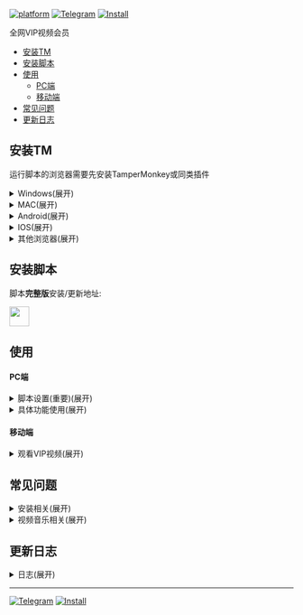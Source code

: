 [![platform](https://img.shields.io/badge/Platform-Windows%20%7C%20Mac%20%7C%20Android%20%7C%20IOS-red.svg)](https://github.com/Zheng8907/Web-script/blob/main/CK.user.js) [![Telegram](https://img.shields.io/badge/Telegram-issues-blue?logo=telegram)](https://t.me/+sGo6ZZvy54wzYTll) [![Install](https://img.shields.io/badge/安装-005200)](https://github.com/Zheng8907/Web-script/blob/main/CK.user.js)


全网VIP视频会员

- [安装TM](#安装tm)
- [安装脚本](#安装脚本)
- [使用](#使用)
    - [PC端](#pc端)
    - [移动端](#移动端)
- [常见问题](#常见问题)
- [更新日志](#更新日志)

## 安装TM

运行脚本的浏览器需要先安装TamperMonkey或同类插件

<details><summary>Windows(展开)</summary>
<p>

[Google Chrome](https://chrome.google.com/webstore/detail/tampermonkey/dhdgffkkebhmkfjojejmpbldmpobfkfo?hl=zh-CN) (需要科学上网)

[火狐 FireFox](https://addons.mozilla.org/zh-CN/firefox/addon/tampermonkey)

[微软 EDGE](https://microsoftedge.microsoft.com/addons/detail/iikmkjmpaadaobahmlepeloendndfphd?hl=zh-CN)
</p>
</details>
<details><summary>MAC(展开)</summary>
<p>

[MAC Safari](https://apps.apple.com/cn/app/tampermonkey/id1482490089)
</p>
</details>

<details><summary>Android(展开)</summary>
<p>

X浏览器和VIA浏览器自带插件，无需安装。

[Kiwi浏览器](https://chrome.google.com/webstore/detail/tampermonkey/dhdgffkkebhmkfjojejmpbldmpobfkfo?hl=zh-CN) (需要科学上网)

</p>
</details>

<details><summary>IOS(展开)</summary>
<p>

在 IOS 应用商店中搜索并安装 “拦截100” 或者 “stay”，不要用“UserScripts”。
</p>
</details>

<details><summary>其他浏览器(展开)</summary>
<p>

其他浏览器可在官方扩展市场搜索: “Tampermonkey”、“篡改猴”、“油猴”、“暴力猴”等脚本插件进行安装。

</p>
</details>

## 安装脚本
   
脚本**完整版**安装/更新地址: 

<a href="https://github.com/Zheng8907/Web-script/blob/main/CK.user.js" rel="nofollow"><img src="https://img.shields.io/badge/更新到 V6.7.0 版本-005200" height=35px /></a>


## 使用

#### PC端

<details><summary>脚本设置(重要)(展开)</summary>
<p>

![脚本设置](https://gitlab.com/lanhaha/lanrenjiaoben/-/raw/main/img/jbsetup.jpg)

    浏览器打开任意脚本可加载的网站，例如优酷、知乎、b站等，
    在右上角Tampermonkey中打开脚本设置。
    点击开关右侧 ">" 按钮可进入子设置。

</p>
</details>

<details><summary>具体功能使用(展开)</summary>
<p>

一，视频解析

![解析图标](https://gitlab.com/lanhaha/lanrenjiaoben/-/raw/main/img/zhanwai.jpg)

    站内解析:
    1. 脚本“设置”-“解析设置”-“站外解析”调整为关闭状态
    2. 浏览任意单个视频，鼠标移动到左侧红色VIP图标上，弹出的窗口选择合适的线路点击即可在网页内播放。
   
    站外解析:
    3. 脚本“设置”-“解析设置”-“站外解析”调整为开启状态
    4. 浏览任意单个视频，鼠标移动到左侧红色VIP图标上，弹出的窗口选择合适的线路点击即可打开新页面播放。
   
    自定义线路:
    5. 脚本“设置”-“解析设置”-“解析线路”
    6. 编辑线路内容，每线路一行，线路名称和线路地址用半角逗号隔开。

二，视频下载

![抖音下载](https://gitlab.com/lanhaha/lanrenjiaoben/-/raw/main/img/douyin.jpg)

    1. 在douyin.com/kuaishou.com/xigua.com/bilibili.com任意视频播放窗口的下方播放工具条找到下载按钮
    2. 选择对应的下载方式点击就可以下载
    3. 注意: 直接下载方式，越长的视频需要等待的时间越长。
    4. 注意: bilibili屏蔽了网页方式直接下载，这里可以安装IDM(Internet Download Manager)，在点击下载的同时唤醒IDM进行下载就能成功。

三，Youtube下载

    1. 鼠标移动到youtube.com任意视频播放窗口左侧红色VIP图标
    2. 选择对应的下载线路点击
    3. 在弹出的页面中点击下载。

四，知乎增强

    在脚本设置中开关相关功能。

五，购物助手

    1. 筛选仅显示淘宝: 在淘宝商品搜索页面，默认只有仅显示天猫，没有仅显示淘宝。脚本新增仅显示淘宝功能，勾选即可方便筛选商品。
    2. 显示隐藏优惠券: 淘宝、天猫、京东等商品页面立即购买上方显示隐藏优惠券。

六，音乐下载

    网易云音乐
    1. 点击任意一个音乐单曲(非歌单)
    2. 点击左侧VIP图标
    3. 在弹出的窗口中点下载。

    腾讯音乐
    1. 点击任意一个音乐单曲，点击播放
    2. 在播放页面点击左侧VIP图标
    3. 在弹出的窗口中点下载。
    
    酷狗/酷我音乐
    1. 点击任意一个音乐单曲，点击播放
    2. 在播放页面下方的进度条上找到下载按钮，点击下载。
  
    喜马拉雅
    单独下载:
    1. 点击任意一个音乐单曲，点击播放
    2. 在播放页面下方的进度条上找到下载按钮，点击下载。
    批量下载:
    1. 在音乐集的音乐列表左侧勾选需要下载的音乐
    2. 点击音乐集音乐列表右上方批量下载。
</p>
</details>

#### 移动端

<details><summary>观看VIP视频(展开)</summary>
<p>

![移动vip](https://gitlab.com/lanhaha/lanrenjiaoben/-/raw/main/img/mobile.jpg)

    浏览任意单个视频，鼠标点击左侧红色VIP图标，在弹出的窗口选择合适的线路点击即可在网页内播放。
</p>
</details>

## 常见问题

<details><summary>安装相关(展开)</summary>
<p>

1. 不显示VIP图标怎么排查？<br>
* 脚本只支持浏览器，不支持客户端，且只会在能起作用的页面显示。例如zhihu.com
* 点击浏览器右上角的Tampermonkey插件图标，查看是否为已启用状态。
* 点击浏览器右上角的Tampermonkey插件图标，在管理面板里关闭其他脚本，按F5刷新网页试试。
* 如果是360安全浏览器要切换到极速模式，另外不建议使用国产浏览器。
* 点击浏览器右上角的Tampermonkey插件图标，打开脚本的设置，查看图标设置是否正常，根据需要调整图标的位置并保存。
* 以上都没有解决，可以在浏览器右上角点击Tampermonkey，进入“管理面板”，在右上角“已安装脚本”页面删除所有脚本，进入右上角“设置”和“实用工具”中间的“回收站”，删除所有脚本，再重新安装最新版[懒人工具箱](https://gitlab.com/lanhaha/lanrenjiaoben/-/raw/main/jx.user.js)，基本可以解决。

2. 显示多个VIP图标怎么办？
可能是你同时安装了多个版本的脚本，造成每个脚本生成了一个VIP图标。关闭其他版本，只保留最新版[懒人工具箱](https://gitlab.com/lanhaha/lanrenjiaoben/-/raw/main/jx.user.js)即可解决。

3. safari浏览器怎么使用脚本？<br>
safari可以使用Tampermonkey，但是因为浏览器内核不一样，使用中可能会有问题。

4. 为什么我的浏览器点击安装脚本会下载一个文件，打开会提示编译错误？<br>
安装脚本前应该先安装Tampermonkey，点击安装脚本会自动安装到Tampermonkey里，如果已经安装Tampermonkey还出现这样的情况，重启试试，或者通过手动安装的方式安装。

5. 为什么已经卸载了脚本还会在视频网站左侧显示图标?<br>
检查该浏览器是否安装了暴力猴，Greasemonkey，AdGuard或者其他同类插件，可能是这些插件里也安装了脚本，删除这些插件里的脚本试试。

6. 电视上能不能用?<br>
一般情况不可以，有能力的可以自行研究。

7. 脚本弹出更新提示怎么办？<br>
脚本在发现新版本后会自动弹出更新提示。点击“忽略”则当天不会再有提示；点击“查看更新”并更新到[最新版](https://gitlab.com/lanhaha/lanrenjiaoben/-/raw/main/jx.user.js)的脚本则不会再有提示。 [点击更新](https://gitlab.com/lanhaha/lanrenjiaoben/-/raw/main/jx.user.js)

</p>
</details>

<details><summary>视频音乐相关(展开)</summary>
<p>

* 脚本没反应怎么排查？<br>
  按以下顺序排查：
1. 浏览器右上角的油猴插件里的脚本设置是否正常显示？<br>
如果不能正常显示，则脚本安装或加载有问题。删除脚本重新安装试试。如果还不行，欢迎反馈。
2. VIP图标是否显示？<br>
如果不显示，则可能是其他插件或者脚本冲突。关闭其他脚本并刷新页面试试，或者换一个浏览器试试。如果还不行，则可能是脚本问题，欢迎反馈。
3. 鼠标移动到VIP图标，是否弹出线路窗口？<br>
脚本在单独视频页面才会有弹出窗口，在视频列表页面则不会弹出。如果在单独视频页面也不弹出窗口，则为脚本问题，欢迎反馈。
4. 点击窗口线路，视频是否有反应？<br>
如果原视频被替换，则脚本正常。否则为不正常，欢迎反馈。同时也可以依次点击浏览器右上角“Tampermonkey”-“懒人工具箱”-“设置”-“视频解析”右边的“>”，打开“站外解析”并关闭窗口，使用站外解析来解决。
5. 点击窗口线路，视频是否显示解析失败？<br>
如果显示解析失败等提示，则为线路或者网络问题，到这一步已经排除脚本问题，继续下一步。
6. 同一个视频，点击窗口中其他线路，视频是否显示解析失败？<br>
如果所有线路均显示解析失败，可能是视频解析问题，一般较新的视频会出现这种情况，过几天等线路同步了再解析即可。
7. 换一个其他较旧视频，并尝试点击窗口中多个线路，是否都显示解析失败？<br>
如果全部解析失败，则基本可以判断是网络问题，解析线路不带cdn，要靠你的网络硬实力。换个ip或者使用vpn试试，应该能解决。
8. 换其他视频网站，选择多个视频，尝试点击多个窗口线路，是否都显示解析失败？<br>
这个操作用来判断线路是否在某个视频网站上解析失败。

* 为什么以前用的好好的现在不能用了？<br>
一般晚上用的人较多，线路会比较拥挤。另外如果大量重复点击解析，可能会被线路认为是恶意行为，造成IP被解析线路屏蔽，换其他线路或者换个IP试试，也可以用vpn试试。另外目前脚本支持自定义线路，个人有好的线路可自行添加。

* 视频解析怎么看蓝光4K？<br>
视频解析的清晰度是各线路自己设置的，看不了蓝光4K。

* 为什么手机看视频会有广告？<br>
脚本已经把手机端带广告的线路屏蔽了，但是有可能之前没广告的线路，后来又添加了广告，脚本会定期更换这部分线路。

* 为什么B站视频下载打不开？<br>
脚本获取视频链接正常，但是B站屏蔽了浏览器直接下载视频，可以安装IDM(Internet Download Manager)，在点击下载的同时唤醒IDM进行下载就能成功。

* 音乐/视频下载位置在哪？<br>
你的操作系统下载目录，或者浏览器单独设置文件下载目录，在浏览器设置的下载历史里可以找到文件。

* 为什么有的音乐下载链接是空的？<br>
脚本的音乐下载功能是免客户端下载，也可以下载部分能在线听的歌曲，但无法下载收费歌曲。

* 为什么下载音乐会变成播放音乐？<br>
因为现在的浏览器都会自动播放下载的mp3文件，复制播放音乐页面的地址，放到下载软件例如迅雷、idm中下载即可。

* 为什么有的视频下载会提示加密？<br>
有的短视频网站会在用户预加载视频的时候判断网速，如果网速不够，就会用加密的方式加载视频。解决方法是分享视频，然后单独打开分享链接，默认首个视频一般都不会是加密视频，除非视频时间很长。

</p>
</details>

## 更新日志

<details><summary>日志(展开)</summary>
<p>
    6.7.0 修复部分网站解析和图标bug
</p>
</details>

---

[![Telegram](https://img.shields.io/badge/Telegram-issues-blue?logo=telegram)](https://t.me/+sGo6ZZvy54wzYTll)  [![Install](https://img.shields.io/badge/更新脚本-005200)](https://github.com/Zheng8907/Web-script/blob/main/CK.user.js)
